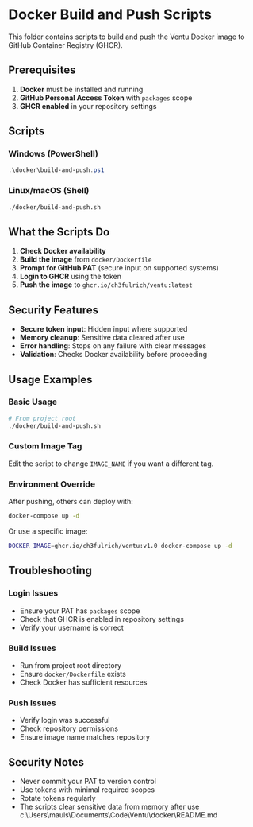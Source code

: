 # Docker Build and Push Scripts

This folder contains scripts to build and push the Ventu Docker image to GitHub Container Registry (GHCR).

## Prerequisites

1. **Docker** must be installed and running
2. **GitHub Personal Access Token** with `packages` scope
3. **GHCR enabled** in your repository settings

## Scripts

### Windows (PowerShell)
```powershell
.\docker\build-and-push.ps1
```

### Linux/macOS (Shell)
```bash
./docker/build-and-push.sh
```

## What the Scripts Do

1. **Check Docker availability**
2. **Build the image** from `docker/Dockerfile`
3. **Prompt for GitHub PAT** (secure input on supported systems)
4. **Login to GHCR** using the token
5. **Push the image** to `ghcr.io/ch3fulrich/ventu:latest`

## Security Features

- **Secure token input**: Hidden input where supported
- **Memory cleanup**: Sensitive data cleared after use
- **Error handling**: Stops on any failure with clear messages
- **Validation**: Checks Docker availability before proceeding

## Usage Examples

### Basic Usage
```bash
# From project root
./docker/build-and-push.sh
```

### Custom Image Tag
Edit the script to change `IMAGE_NAME` if you want a different tag.

### Environment Override
After pushing, others can deploy with:
```bash
docker-compose up -d
```

Or use a specific image:
```bash
DOCKER_IMAGE=ghcr.io/ch3fulrich/ventu:v1.0 docker-compose up -d
```

## Troubleshooting

### Login Issues
- Ensure your PAT has `packages` scope
- Check that GHCR is enabled in repository settings
- Verify your username is correct

### Build Issues
- Run from project root directory
- Ensure `docker/Dockerfile` exists
- Check Docker has sufficient resources

### Push Issues
- Verify login was successful
- Check repository permissions
- Ensure image name matches repository

## Security Notes

- Never commit your PAT to version control
- Use tokens with minimal required scopes
- Rotate tokens regularly
- The scripts clear sensitive data from memory after use</content>
<parameter name="filePath">c:\Users\mauls\Documents\Code\Ventu\docker\README.md